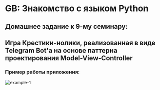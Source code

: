 # GB: Знакомство с языком Python

## Домашнее задание к 9-му семинару:
## Игра Крестики-нолики, реализованная в виде Telegram Bot'а на основе паттерна проектирования Model-View-Controller

### Пример работы приложения:

![example-1](https://user-images.githubusercontent.com/109767480/198291538-e585f336-4b1d-408a-9062-e9609dff1008.png)
